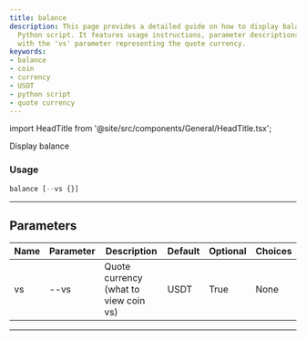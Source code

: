 ```yaml
---
title: balance
description: This page provides a detailed guide on how to display balance using a
  Python script. It features usage instructions, parameter descriptions, and particularities
  with the 'vs' parameter representing the quote currency.
keywords:
- balance
- coin
- currency
- USDT
- python script
- quote currency
---
```


import HeadTitle from '@site/src/components/General/HeadTitle.tsx';

<HeadTitle title="crypto /dd/balance - Reference | OpenBB Terminal Docs" />

Display balance

### Usage

```python wordwrap
balance [--vs {}]
```

---

## Parameters

| Name | Parameter | Description | Default | Optional | Choices |
| ---- | --------- | ----------- | ------- | -------- | ------- |
| vs | --vs | Quote currency (what to view coin vs) | USDT | True | None |

---
